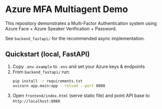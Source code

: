# Azure MFA Multiagent Demo

This repository demonstrates a Multi-Factor Authentication system using Azure Face + Azure Speaker Verification + Password.

See `backend_fastapi/` for the recommended async implementation.

## Quickstart (local, FastAPI)
1. Copy `.env.example` to `.env` and set your Azure keys & endpoints
2. From `backend_fastapi/` run:
   ```bash
   pip install -r requirements.txt
   uvicorn app.main:app --reload --port 8080
   ```
3. Open `frontend/index.html` (serve static file) and point API base to `http://localhost:8080`
